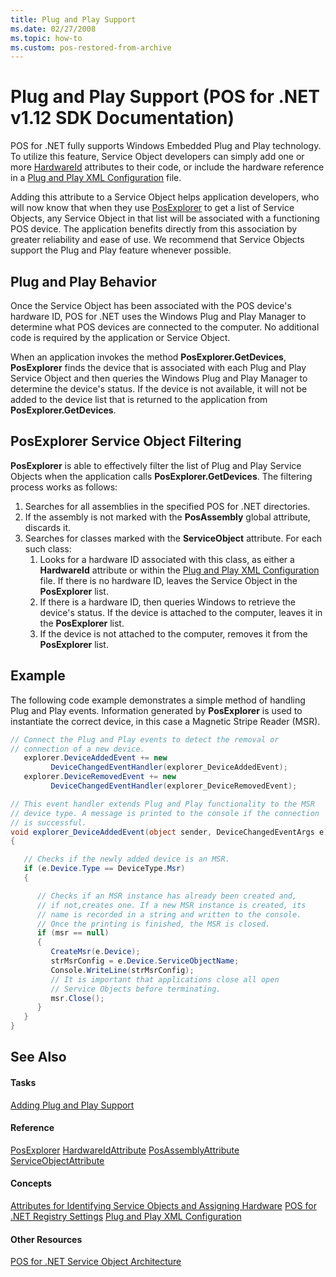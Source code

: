 ```yaml
---
title: Plug and Play Support
ms.date: 02/27/2008
ms.topic: how-to
ms.custom: pos-restored-from-archive
---
```


# Plug and Play Support (POS for .NET v1.12 SDK Documentation)

POS for .NET fully supports Windows Embedded Plug and Play technology. To utilize this feature, Service Object developers can simply add one or more [HardwareId](aa460209\(v=winembedded.11\).md) attributes to their code, or include the hardware reference in a [Plug and Play XML Configuration](plug-and-play-xml-configuration.md) file.

Adding this attribute to a Service Object helps application developers, who will now know that when they use [PosExplorer](ms884843\(v=winembedded.11\).md) to get a list of Service Objects, any Service Object in that list will be associated with a functioning POS device. The application benefits directly from this association by greater reliability and ease of use. We recommend that Service Objects support the Plug and Play feature whenever possible.

## Plug and Play Behavior

Once the Service Object has been associated with the POS device's hardware ID, POS for .NET uses the Windows Plug and Play Manager to determine what POS devices are connected to the computer. No additional code is required by the application or Service Object.

When an application invokes the method **PosExplorer.GetDevices**, **PosExplorer** finds the device that is associated with each Plug and Play Service Object and then queries the Windows Plug and Play Manager to determine the device's status. If the device is not available, it will not be added to the device list that is returned to the application from **PosExplorer.GetDevices**.

## PosExplorer Service Object Filtering

**PosExplorer** is able to effectively filter the list of Plug and Play Service Objects when the application calls **PosExplorer.GetDevices**. The filtering process works as follows:

1. Searches for all assemblies in the specified POS for .NET directories.
2. If the assembly is not marked with the **PosAssembly** global attribute, discards it.
3. Searches for classes marked with the **ServiceObject** attribute. For each such class:
    1. Looks for a hardware ID associated with this class, as either a **HardwareId** attribute or within the [Plug and Play XML Configuration](plug-and-play-xml-configuration.md) file. If there is no hardware ID, leaves the Service Object in the **PosExplorer** list.
    2. If there is a hardware ID, then queries Windows to retrieve the device's status. If the device is attached to the computer, leaves it in the **PosExplorer** list.
    3. If the device is not attached to the computer, removes it from the **PosExplorer** list.

## Example

The following code example demonstrates a simple method of handling Plug and Play events. Information generated by **PosExplorer** is used to instantiate the correct device, in this case a Magnetic Stripe Reader (MSR).

```csharp
// Connect the Plug and Play events to detect the removal or
// connection of a new device.
   explorer.DeviceAddedEvent += new
         DeviceChangedEventHandler(explorer_DeviceAddedEvent);
   explorer.DeviceRemovedEvent += new
         DeviceChangedEventHandler(explorer_DeviceRemovedEvent);

// This event handler extends Plug and Play functionality to the MSR
// device type. A message is printed to the console if the connection
// is successful.
void explorer_DeviceAddedEvent(object sender, DeviceChangedEventArgs e)
{

   // Checks if the newly added device is an MSR.
   if (e.Device.Type == DeviceType.Msr)
   {

      // Checks if an MSR instance has already been created and,
      // if not,creates one. If a new MSR instance is created, its
      // name is recorded in a string and written to the console.
      // Once the printing is finished, the MSR is closed.
      if (msr == null)
      {
         CreateMsr(e.Device);
         strMsrConfig = e.Device.ServiceObjectName;
         Console.WriteLine(strMsrConfig);
         // It is important that applications close all open
         // Service Objects before terminating.
         msr.Close();
      }
   }
}
```

## See Also

#### Tasks

[Adding Plug and Play Support](adding-plug-and-play-support.md)

#### Reference

[PosExplorer](ms884843\(v=winembedded.11\).md)
[HardwareIdAttribute](ms884523\(v=winembedded.11\).md)
[PosAssemblyAttribute](ms884816\(v=winembedded.11\).md)
[ServiceObjectAttribute](aa460884\(v=winembedded.11\).md)

#### Concepts

[Attributes for Identifying Service Objects and Assigning Hardware](attributes-for-identifying-service-objects-and-assigning-hardware.md)
[POS for .NET Registry Settings](pos-for-net-registry-settings.md)
[Plug and Play XML Configuration](plug-and-play-xml-configuration.md)

#### Other Resources

[POS for .NET Service Object Architecture](pos-for-net-service-object-architecture.md)
